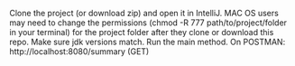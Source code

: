 Clone the project (or download zip) and open it in IntelliJ.
MAC OS users may need to change the permissions (chmod -R 777 path/to/project/folder in your terminal) for the project folder after they clone or download this repo.
Make sure jdk versions match.
Run the main method.
On POSTMAN:
http://localhost:8080/summary (GET)
